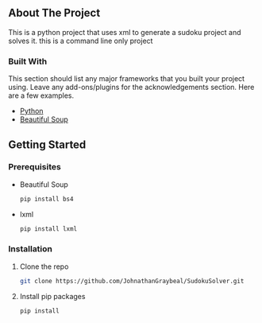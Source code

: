 
## About The Project
This is a python project that uses xml to generate a sudoku project and solves it. this is a command line only project

### Built With

This section should list any major frameworks that you built your project using. Leave any add-ons/plugins for the acknowledgements section. Here are a few examples.
* [Python](https://www.python.org/)
* [Beautiful Soup](https://www.crummy.com/software/BeautifulSoup/)
<!-- GETTING STARTED -->
## Getting Started



### Prerequisites


* Beautiful Soup
  ```sh
  pip install bs4
  ```
* lxml
  ```sh
  pip install lxml
  ```

### Installation

1. Clone the repo
   ```sh
   git clone https://github.com/JohnathanGraybeal/SudokuSolver.git
   ```
2. Install pip packages
   ```sh
   pip install
   ```
